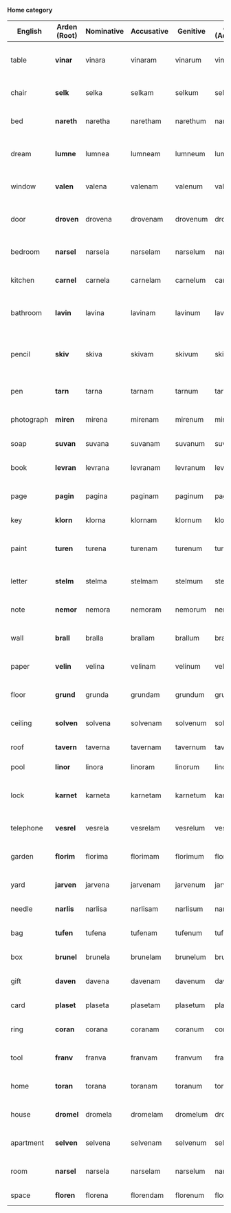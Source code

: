 **Home category** 

| English | Arden (Root) | Nominative | Accusative | Genitive | Arden (Adjective) | Arden (Noun) | Notes / Etymology |
| ----- | ----- | ----- | ----- | ----- | ----- | ----- | ----- |
| table | **vinar** | vinara | vinaram | vinarum | vinarel | vinar | Rooted in *vino* (spread) \+ solid object suffix |
| chair | **selk** | selka | selkam | selkum | selkel | selk | Compact and sturdy sounding |
| bed | **nareth** | naretha | naretham | narethum | narethel | nareth | Soft and restful, derived from “nest” |
| dream | **lumne** | lumnea | lumneam | lumneum | lumnel | lumne | From “lumen” (light) \+ “oneiros” (dream) |
| window | **valen** | valena | valenam | valenum | valenel | valen | Light-passing opening; from *vale* (open) |
| door | **droven** | drovena | drovenam | drovenum | drovenel | droven | Related to "threshold"; controlled opening |
| bedroom | **narsel** | narsela | narselam | narselum | narselal | narsel | Compound of *nareth* (bed) and *sel* (room) |
| kitchen | **carnel** | carnela | carnelam | carnelum | carnelal | carnel | From *cook* \+ *chamber* root fusion |
| bathroom | **lavin** | lavina | lavinam | lavinum | lavinel | lavin | From “lavare” (to wash) \+ enclosed space |
| pencil | **skiv** | skiva | skivam | skivum | skivel | skiv | Sharpened writing implement, short and pointy |
| pen | **tarn** | tarna | tarnam | tarnum | tarnel | tarn | Smooth and traditional writing root |
| photograph | **miren** | mirena | mirenam | mirenum | mirenel | miren | From *mirror* \+ *memory*; visual record |
| soap | **suvan** | suvana | suvanam | suvanum | suvanel | suvan | Cleansing and foamy tone |
| book | **levran** | levrana | levranam | levranum | levranel | levran | From *levir* (read) \+ archive suffix |
| page | **pagin** | pagina | paginam | paginum | paginel | pagin | Echoes “page” while matching noun form |
| key | **klorn** | klorna | klornam | klornum | klornel | klorn | Sharp unlocking root |
| paint | **turen** | turena | turenam | turenum | turenel | turen | Artistic application; from *tint* \+ motion |
| letter | **stelm** | stelma | stelmam | stelmum | stelmel | stelm | Communication unit, formal-sounding |
| note | **nemor** | nemora | nemoram | nemorum | nemorel | nemor | Short message; soft and informational |
| wall | **brall** | bralla | brallam | brallum | brallel | brall | Strong consonants for structure |
| paper | **velin** | velina | velinam | velinum | velinel | velin | Light and flexible material |
| floor | **grund** | grunda | grundam | grundum | grundel | grund | From *ground*, weighty and stable |
| ceiling | **solven** | solvena | solvenam | solvenum | solvenel | solven | “Overhead cover”; derived from *sol* (sun) |
| roof | **tavern** | taverna | tavernam | tavernum | tavernel | tavern | Covering term, shelter tone |
| pool | **linor** | linora | linoram | linorum | linorel | linor | Calm, reflective water space |
| lock | **karnet** | karneta | karnetam | karnetum | karnetel | karnet | Secure device; *kar* (close) \+ *net* (mechanism) |
| telephone | **vesrel** | vesrela | vesrelam | vesrelum | vesrelel | vesrel | From *voice* \+ *reach* root fusion |
| garden | **florim** | florima | florimam | florimum | florimel | florim | Flower \+ realm, natural harmony |
| yard | **jarven** | jarvena | jarvenam | jarvenum | jarvenel | jarven | Open space, shared with “field” tone |
| needle | **narlis** | narlisa | narlisam | narlisum | narlisel | narlis | Sharp, precise tool |
| bag | **tufen** | tufena | tufenam | tufenum | tufenel | tufen | Flexible container, rounded form |
| box | **brunel** | brunela | brunelam | brunelum | brunelel | brunel | Square, compact sound |
| gift | **daven** | davena | davenam | davenum | davenel | daven | Rooted in *give*, soft and meaningful |
| card | **plaset** | plaseta | plasetam | plasetum | plasetel | plaset | Flat, versatile, communicative |
| ring | **coran** | corana | coranam | coranum | coranel | coran | From *circle* \+ *ornament* blend |
| tool | **franv** | franva | franvam | franvum | franvel | franv | Practical root with strong consonants |
| home | **toran** | torana | toranam | toranum | toranel | toran | Full physical form; solid, simple root |
| house | **dromel** | dromela | dromelam | dromelum | dromelel | dromel | From *drum* and *mound*; carries burden |
| apartment | **selven** | selvena | selvenam | selvenum | selvenel | selven | From *sel* (room) \+ *haven* (home) |
| room | **narsel** | narsela | narselam | narselum | narselal | narsel | From *nareth* (bed) and *sel* (room) |
| space | **floren** | florena | florendam | florenum | florinel | floren | Open area, airy and expansive |
